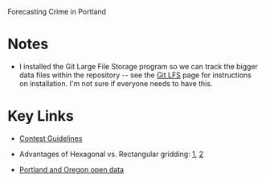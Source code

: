 Forecasting Crime in Portland

# Notes

* I installed the Git Large File Storage program so we can track the bigger data files within the repository -- see the [Git LFS](https://git-lfs.github.com/) page for instructions on installation. I'm not sure if everyone needs to have this.

# Key Links

* [Contest Guidelines](http://www.nij.gov/funding/Pages/fy16-crime-forecasting-challenge.aspx)

* Advantages of Hexagonal vs. Rectangular gridding: [1](http://gis.stackexchange.com/questions/82362/what-are-the-benefits-of-hexagonal-sampling-polygons), [2](http://strimas.com/spatial/hexagonal-grids/)

* [Portland and Oregon open data](http://www.civicapps.org/datasets)
